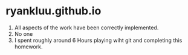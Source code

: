 # ryankluu.github.io

1. All aspects of the work have been correctly implemented.
2. No one
3. I spent roughly around 6 Hours playing wiht git and completing
this homework.

